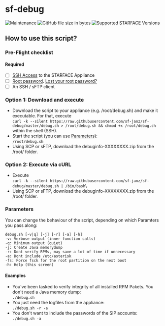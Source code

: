 # sf-debug

![Maintenance](https://img.shields.io/maintenance/yes/2019.svg) ![GitHub file size in bytes](https://img.shields.io/github/size/sf-janz/sf-debug/debug.sh.svg) ![Supported STARFACE Versions](https://img.shields.io/badge/Supported%20Versions-6.0.0.0--6.6.0.20-f59c00.svg)

## How to use this script?

### Pre-Flight checklist

#### Required

- [ ] [SSH Access](http://wiki.starface.de/index.php/SSH) to the STARFACE Appliance
- [ ] [Root password](http://wiki.starface.de/index.php/Root_Passwort). [Lost your root password?](#fn1)
- [ ] An SSH / sFTP client

### Option 1: Download and execute

- Download the script to your appliance (e.g. /root/debug.sh) and make it executable.
For that, execute\
`curl -k --silent https://raw.githubusercontent.com/sf-janz/sf-debug/master/debug.sh > /root/debug.sh && chmod +x /root/debug.sh`\
within the shell (SSH).
- Start the script (you can use [Parameters](#Parameters)):\
`/root/debug.sh`
- Using SCP or sFTP, download the debuginfo-XXXXXXXX.zip from the /root/ folder.

### Option 2: Execute via cURL

- Execute\
`curl -k --silent https://raw.githubusercontent.com/sf-janz/sf-debug/master/debug.sh | /bin/bash`\
- Using SCP or sFTP, download the debuginfo-XXXXXXXX.zip from the /root/ folder.

### Parameters

You can change the behaviour of the script, depending on which Paramters you pass along:

```text
debug.sh [-v|q] [-j] [-r] [-a] [-h]
-v: Verbose output (inner function calls)
-q: Minimum output (quiet)
-j: Create Java memorydump
-r: Dont verify RPMs, may save a lot of time if unnecessary
-a: Dont include /etc/asterisk
-fs: Force fsck for the root partition on the next boot
-h: Help (this screen)
```

#### Examples

- You've been tasked to verify integrity of all installed RPM Pakets. You don't need a Java memory dump:\
`./debug.sh`
- You just need the logfiles from the appliance:\
`./debug.sh -r -a`
- You don't want to include the passwords of the SIP accounts:\
`./debug.sh -a`
